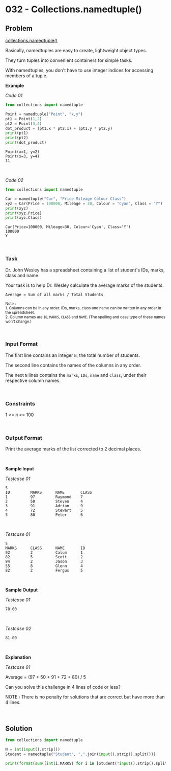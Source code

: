 # 032 - Collections.namedtuple()


## Problem

[collections.namedtuple()](https://docs.python.org/2/library/collections.html#collections.namedtuple)


Basically, namedtuples are easy to create, lightweight object types.

They turn tuples into convenient containers for simple tasks.

With namedtuples, you don't have to use integer indices for accessing members of a tuple.



**Example**

*Code 01*

```python
from collections import namedtuple

Point = namedtuple("Point", "x,y")
pt1 = Point(1,2)
pt2 = Point(3,4)
dot_product = (pt1.x * pt2.x) + (pt1.y * pt2.y)
print(pt1)
print(pt2)
print(dot_product)
```


```
Point(x=1, y=2)
Point(x=3, y=4)
11
```


<br>

*Code 02*

```python
from collections import namedtuple

Car = namedtuple("Car", "Price Mileage Colour Class")
xyz = Car(Price = 100000, Mileage = 30, Colour = "Cyan", Class = "Y")
print(xyz)
print(xyz.Price)
print(xyz.Class)
```


```
Car(Price=100000, Mileage=30, Colour='Cyan', Class='Y')
100000
Y
```



<br>


### Task


Dr. John Wesley has a spreadsheet containing a list of student's IDs, marks, class and name.

Your task is to help Dr. Wesley calculate the average marks of the students.


```
Average = Sum of all marks / Total Students
```


<sub>Note :<br></sub>
<sub>1. Columns can be in any order. IDs, marks, class and name can be written in any order in the spreadsheet.<br></sub>
<sub>2. Column names are `ID`, `MARKS`, `CLASS` and `NAME`. (The spelling and case type of these names won't change.) </sub>

<br>

### Input Format

The first line contains an integer `N`, the total number of students.

The second line contains the names of the columns in any order.

The next `N` lines contains the `marks`, `IDs`, `name` and `class`, under their respective column names.


<br>

### Constraints


1 <= `N` <= 100



<br>



### Output Format

Print the average marks of the list corrected to 2 decimal places.

<br>



**Sample Input**

*Testcase 01*

```
5
ID         MARKS      NAME       CLASS     
1          97         Raymond    7         
2          50         Steven     4         
3          91         Adrian     9         
4          72         Stewart    5         
5          80         Peter      6
```

<br>

*Testcase 01*

```
5
MARKS      CLASS      NAME       ID        
92         2          Calum      1         
82         5          Scott      2         
94         2          Jason      3         
55         8          Glenn      4         
82         2          Fergus     5
```

<br>

**Sample Output**


*Testcase 01*

```
78.00
```


<br>

*Testcase 02*

```
81.00
```


<br>

**Explanation**

*Testcase 01*

Average = (97 + 50 + 91 + 72 + 80) / 5

Can you solve this challenge in 4 lines of code or less?

NOTE : There is no penalty for solutions that are correct but have more than 4 lines.


<br>


## Solution 

```python
from collections import namedtuple

N = int(input().strip())
Student = namedtuple("Student", ",".join(input().strip().split()))

print(format(sum([int(i.MARKS) for i in [Student(*input().strip().split()) for _ in range(N)]]) / N, '.2f'))
